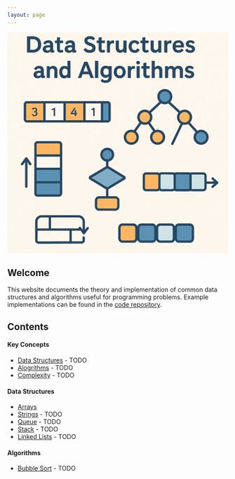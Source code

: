 ```yaml
---
layout: page
---
```



![DSA](image/banner.png)

## Welcome
This website documents the theory and implementation of common data structures and algorithms useful for programming problems. Example implementations can be found in the [code repository](https://github.com/marcovolino/data-structures-and-algorithms).


##  Contents
#### Key Concepts
- [Data Structures](concepts/data-structures) - TODO
- [Alogrithms](concepts/algorithms) - TODO
- [Complexity](concepts/complexity) - TODO


#### Data Structures
- [Arrays](data-structures/arrays)  
- [Strings](data-structures/strings) - TODO 
- [Queue]() - TODO
- [Stack]() - TODO
- [Linked Lists]() - TODO 


#### Algorithms
- [Bubble Sort](algorithms/bubblesort) - TODO






